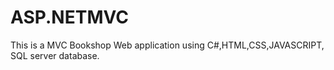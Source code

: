 # ASP.NETMVC
This is a MVC Bookshop Web application using C#,HTML,CSS,JAVASCRIPT, SQL server database.
